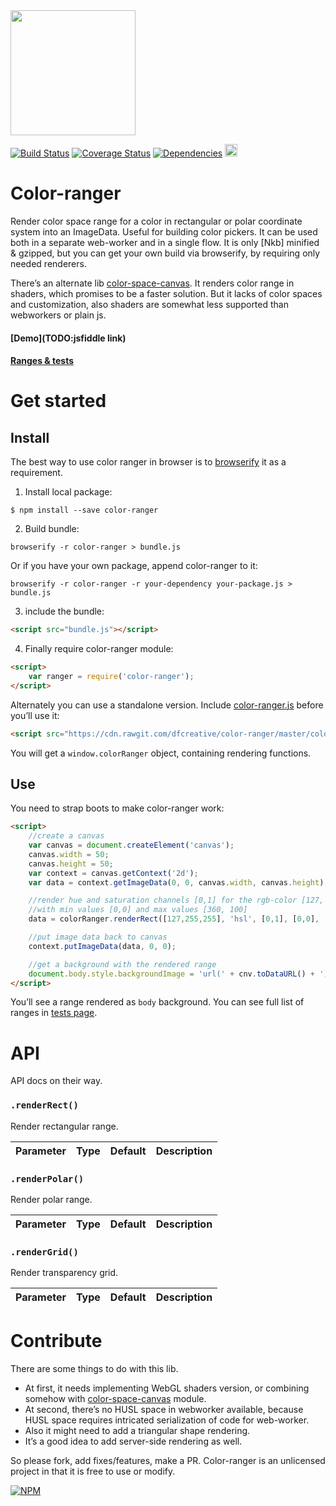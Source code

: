 <img src="https://cdn.rawgit.com/dfcreative/color-ranger/design/logo.png" align="center" height="200"/>

[![Build Status](https://travis-ci.org/dfcreative/color-ranger.svg?branch=master)](https://travis-ci.org/dfcreative/color-ranger) [![Coverage Status](https://img.shields.io/coveralls/dfcreative/color-ranger.svg)](https://coveralls.io/r/dfcreative/color-ranger) [![Dependencies](https://david-dm.org/username/repo.png)](https://david-dm.org/dfcreative/color-ranger) <a href="http://unlicense.org/UNLICENSE"><img src="http://upload.wikimedia.org/wikipedia/commons/6/62/PD-icon.svg" width="20"/></a>


# Color-ranger

Render color space range for a color in rectangular or polar coordinate system into an ImageData. Useful for building color pickers. It can be used both in a separate web-worker and in a single flow. It is only [Nkb] minified & gzipped, but you can get your own build via browserify, by requiring only needed renderers.

There’s an alternate lib [color-space-canvas](https://github.com/rosskettle/color-space-canvas). It renders color range in shaders, which promises to be a faster solution. But it lacks of color spaces and customization, also shaders are somewhat less supported than webworkers or plain js.

#### [Demo](TODO:jsfiddle link)

#### [Ranges & tests](https://cdn.rawgit.com/dfcreative/color-space/master/test/index.html)


<!--
You may also be interesting in checking out picky - a color picker based on that.
-->


# Get started

## Install

The best way to use color ranger in browser is to [browserify](https://github.com/substack/node-browserify) it as a requirement.

1. Install local package:

`$ npm install --save color-ranger`

2. Build bundle:

`browserify -r color-ranger > bundle.js`

Or if you have your own package, append color-ranger to it:

`browserify -r color-ranger -r your-dependency your-package.js > bundle.js`

3. include the bundle:

```html
<script src="bundle.js"></script>
```

4. Finally require color-ranger module:

```html
<script>
	var ranger = require('color-ranger');
</script>
```


Alternately you can use a standalone version. Include [color-ranger.js](https://raw.githubusercontent.com/dfcreative/color-space/master/color-space.js) before you’ll use it:

```html
<script src="https://cdn.rawgit.com/dfcreative/color-ranger/master/color-ranger.js"></script>
```

You will get a `window.colorRanger` object, containing rendering functions.


## Use

You need to strap boots to make color-ranger work:

```html
<script>
	//create a canvas
	var canvas = document.createElement('canvas');
	canvas.width = 50;
	canvas.height = 50;
	var context = canvas.getContext('2d');
	var data = context.getImageData(0, 0, canvas.width, canvas.height);

	//render hue and saturation channels [0,1] for the rgb-color [127, 255, 255]
	//with min values [0,0] and max values [360, 100]
	data = colorRanger.renderRect([127,255,255], 'hsl', [0,1], [0,0], [360,100], data);

	//put image data back to canvas
	context.putImageData(data, 0, 0);

	//get a background with the rendered range
	document.body.style.backgroundImage = 'url(' + cnv.toDataURL() + ')';
</script>
```

You’ll see a range rendered as `body` background. You can see full list of ranges in [tests page](https://cdn.rawgit.com/dfcreative/color-space/master/test/index.html).


# API

API docs on their way.

### `.renderRect()`

Render rectangular range.

| Parameter | Type | Default | Description |
|----|----|----|----|


### `.renderPolar()`

Render polar range.

| Parameter | Type | Default | Description |
|----|----|----|----|


### `.renderGrid()`

Render transparency grid.

| Parameter | Type | Default | Description |
|----|----|----|----|



# Contribute

There are some things to do with this lib.

* At first, it needs implementing WebGL shaders version, or combining somehow with [color-space-canvas](https://github.com/rosskettle/color-space-canvas) module.
* At second, there’s no HUSL space in webworker available, because HUSL space requires intricated serialization of code for web-worker.
* Also it might need to add a triangular shape rendering.
* It’s a good idea to add server-side rendering as well.

So please fork, add fixes/features, make a PR. Color-ranger is an unlicensed project in that it is free to use or modify.


[![NPM](https://nodei.co/npm/color-ranger.png?downloads=true&downloadRank=true&stars=true)](https://nodei.co/npm/color-ranger/)